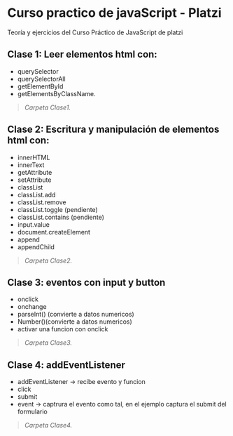 # Curso practico de javaScript - Platzi
Teoría y ejercicios del Curso Práctico de JavaScript de platzi
## Clase 1: Leer elementos html con:
- querySelector
- querySelectorAll
- getElementById
- getElementsByClassName.
> *Carpeta Clase1.*
## Clase 2: Escritura y manipulación de elementos html con:
- innerHTML
- innerText
- getAttribute
- setAttribute
- classList
- classList.add
- classList.remove
- classList.toggle (pendiente)
- classList.contains (pendiente)
- input.value
- document.createElement
- append
- appendChild
> *Carpeta Clase2.*
## Clase 3: eventos con input y button
- onclick
- onchange
- parseInt() (convierte a datos numericos)
- Number()(convierte a datos numericos)
- activar una funcion con onclick
> *Carpeta Clase3.*
## Clase 4: addEventListener
- addEventListener -> recibe evento y funcion
- click
- submit
- event -> captrura el evento como tal, en el ejemplo captura el submit del formulario
> *Carpeta Clase4.*
